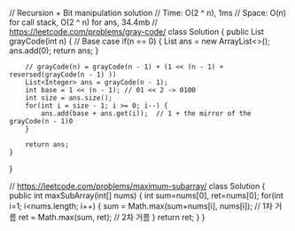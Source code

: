 // Recursion + Bit manipulation solution
// Time: O(2 ^ n), 1ms
// Space: O(n) for call stack, O(2 ^ n) for ans, 34.4mb
// https://leetcode.com/problems/gray-code/
class Solution {
    public List<Integer> grayCode(int n) {
        // Base case
        if(n == 0) {
            List<Integer> ans = new ArrayList<>();
            ans.add(0);
            return ans;
        }

        // grayCode(n) = grayCode(n - 1) + (1 << (n - 1) + reversed(grayCode(n - 1) ))
        List<Integer> ans = grayCode(n - 1);
        int base = 1 << (n - 1); // 01 << 2 -> 0100
        int size = ans.size();
        for(int i = size - 1; i >= 0; i--) {
            ans.add(base + ans.get(i));  // 1 + the mirror of the grayCode(n - 1)0
        }

        return ans;
    }
}

// https://leetcode.com/problems/maximum-subarray/
class Solution {
    public int maxSubArray(int[] nums) {
        int sum=nums[0], ret=nums[0];
        for(int i=1; i<nums.length; i++) {
            sum = Math.max(sum+nums[i], nums[i]); // 1차 거름
            ret = Math.max(sum, ret); // 2차 거름
        }
        return ret;
    }
}
